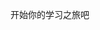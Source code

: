 <!-- ---
# https://vitepress.dev/zh/reference/frontmatter-config
layout: page
--- -->




开始你的学习之旅吧


